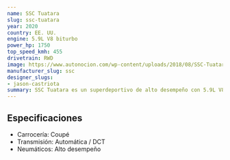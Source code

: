 ```yaml
---
name: SSC Tuatara
slug: ssc-tuatara
year: 2020
country: EE. UU.
engine: 5.9L V8 biturbo
power_hp: 1750
top_speed_kmh: 455
drivetrain: RWD
image: https://www.autonocion.com/wp-content/uploads/2018/08/SSC-Tuatara-4.jpg
manufacturer_slug: ssc
designer_slugs:
- jason-castriota
summary: SSC Tuatara es un superdeportivo de alto desempeño con 5.9L V8 biturbo.
---
```


## Especificaciones

- Carrocería: Coupé
- Transmisión: Automática / DCT
- Neumáticos: Alto desempeño

